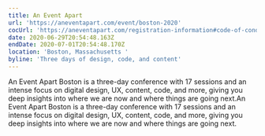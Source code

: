 ```yaml
---
title: An Event Apart
url: 'https://aneventapart.com/event/boston-2020'
cocUrl: 'https://aneventapart.com/registration-information#code-of-conduct'
date: 2020-06-29T20:54:48.163Z
endDate: 2020-07-01T20:54:48.170Z
location: 'Boston, Massachusetts '
byline: 'Three days of design, code, and content'
---
```

An Event Apart Boston is a three-day conference with 17 sessions and an intense focus on digital design, UX, content, code, and more, giving you deep insights into where we are now and where things are going next.An Event Apart Boston is a three-day conference with 17 sessions and an intense focus on digital design, UX, content, code, and more, giving you deep insights into where we are now and where things are going next.



